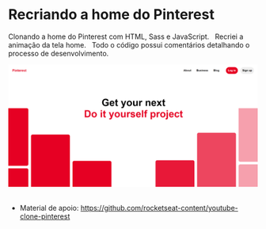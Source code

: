 # Recriando a home do Pinterest
Clonando a home do Pinterest com HTML, Sass e JavaScript. &nbsp;
Recriei a animação da tela home. &nbsp;
Todo o código possui comentários detalhando o processo de desenvolvimento. &nbsp;

![Print da tela da aplicação pronta](img/clone-pinterest.png?raw=true "Print da tela da aplicação pronta") &nbsp;

* Material de apoio: https://github.com/rocketseat-content/youtube-clone-pinterest
